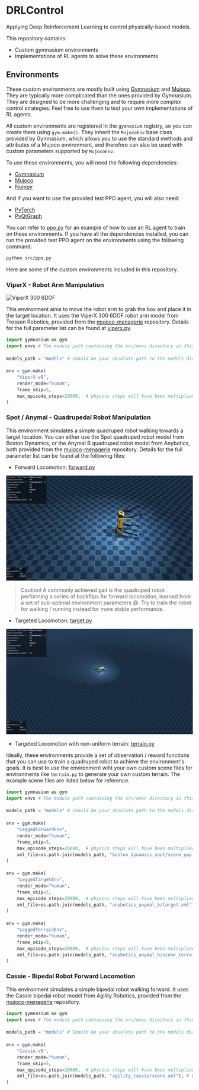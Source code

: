 # DRLControl

Applying Deep Reinforcement Learning to control physically-based models.

This repository contains:
- Custom gymnasium environments
- Implementations of RL agents to solve these environments

## Environments

These custom environments are mostly built using [Gymnasium](https://gymnasium.farama.org/) and [Mujoco](https://mujoco.readthedocs.io/). They are typically more complicated than the ones provided by Gymnasium. They are designed to be more challenging and to require more complex control strategies. Feel free to use them to test your own implementations of RL agents.

All custom environments are registered in the `gymnasium` registry, so you can create them using `gym.make()`. They inherit the `MujocoEnv` base class provided by Gymnasium, which allows you to use the standard methods and attributes of a Mujoco environment, and therefore can also be used with custom parameters supported by `MujocoEnv`.

To use these environments, you will need the following dependencies:
- [Gymnasium](https://gymnasium.farama.org/)
- [Mujoco](https://mujoco.readthedocs.io/)
- [Numpy](https://numpy.org/)

And if you want to use the provided test PPO agent, you will also need:
- [PyTorch](https://pytorch.org/)
- [PyQtGraph](https://pyqtgraph.readthedocs.io/en/latest/)

You can refer to [ppo.py](src/ppo.py) for an example of how to use an RL agent to train on these environments. If you have all the dependencies installed, you can run the provided test PPO agent on the environments using the following command:

```bash
python src/ppo.py 
```

Here are some of the custom environments included in this repository.

### ViperX - Robot Arm Manipulation

![ViperX 300 6DOF](assets/viperx.gif)

This environment aims to move the robot arm to grab the box and place it in the target location. It uses the ViperX 300 6DOF robot arm model from Trossen Robotics, provided from the [mujoco-menagerie](https://github.com/google-deepmind/mujoco_menagerie/tree/main/trossen_vx300s) repository. Details for the full parameter list can be found at [viperx.py](src/envs/viperx.py).

```python
import gymnasium as gym
import envs # The module path containing the src/envs directory in this repository

models_path = "models" # Should be your absolute path to the models directory

env = gym.make(
    "ViperX-v0",
    render_mode="human",
    frame_skip=5,
    max_episode_steps=20000,  # physics steps will have been multiplied by 5, due to the frame_skip value
)
```

### Spot / Anymal - Quadrupedal Robot Manipulation

This environment simulates a simple quadruped robot walking towards a target location. You can either use the Spot quadruped robot model from Boston Dynamics, or the Anymal B quadruped robot model from Anybotics, both provided from the [mujoco-menagerie](https://github.com/google-deepmind/mujoco_menagerie/tree/main/boston_dynamics_spot) repository. Details for the full parameter list can be found at the following files:

- Forward Locomotion: [forward.py](src/envs/legged/forward.py)

![Spot Quadruped Backflip](assets/spot-backflip.gif)
> Caution! A commonly achieved gait is the quadruped robot performing a series of backflips for forward locomotion, learned from a set of sub-optimal environment parameters 😅. Try to train the robot for walking / running instead for more stable performance.

- Targeted Locomotion: [target.py](src/envs/legged/target.py)

![Spot Quadruped Target](assets/spot-target.gif)

- Targeted Locomotion with non-uniform terrain: [terrain.py](src/envs/legged/terrain.py)



Ideally, these environments provide a set of observation / reward functions that you can use to train a quadruped robot to achieve the environment's goals. It is best to use the environment wiht your own custom scene files for environments like `terrain.py` to generate your own custom terrain. The example scene files are listed below for reference.

```python
import gymnasium as gym
import envs # The module path containing the src/envs directory in this repository

models_path = "models" # Should be your absolute path to the models directory

env = gym.make(
    "LeggedForwardEnv",
    render_mode="human",
    frame_skip=5,
    max_episode_steps=20000,  # physics steps will have been multiplied by 5, due to the frame_skip value
    xml_file=os.path.join(models_path, "boston_dynamics_spot/scene_gap.xml"), # Forward locomotion with gaps
)

env = gym.make(
    "LeggedTargetEnv",
    render_mode="human",
    frame_skip=5,
    max_episode_steps=20000,  # physics steps will have been multiplied by 5, due to the frame_skip value
    xml_file=os.path.join(models_path, "anybotics_anymal_b/target.xml"), 
)

env = gym.make(
    "LeggedTerrainEnv",
    render_mode="human",
    frame_skip=5,
    max_episode_steps=20000,  # physics steps will have been multiplied by 5, due to the frame_skip value
    xml_file=os.path.join(models_path, "anybotics_anymal_b/scene_terrain.xml"), # Bumpy terrain generated with perlin noise
)
```

### Cassie - Bipedal Robot Forward Locomotion

This environment simulates a simple bipedal robot walking forward. It uses the Cassie bipedal robot model from Agility Robotics, provided from the [mujoco-menagerie](https://github.com/google-deepmind/mujoco_menagerie/tree/main/agility_cassie) repository.

```python
import gymnasium as gym
import envs # The module path containing the src/envs directory in this repository

models_path = "models" # Should be your absolute path to the models directory

env = gym.make(
    "Cassie-v0",
    render_mode="human",
    frame_skip=5,
    max_episode_steps=20000,  # physics steps will have been multiplied by 5, due to the frame_skip value
    xml_file=os.path.join(models_path, "agility_cassie/scene.xml"), # Forward locomotion
)
```